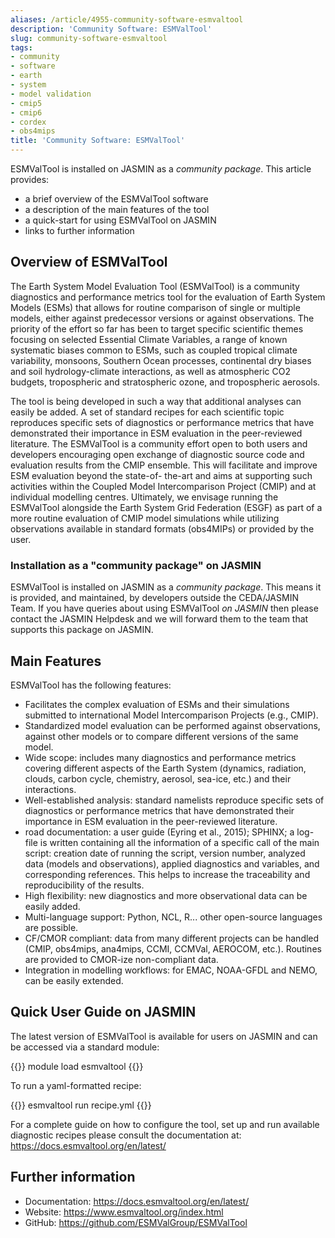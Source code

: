 ```yaml
---
aliases: /article/4955-community-software-esmvaltool
description: 'Community Software: ESMValTool'
slug: community-software-esmvaltool
tags:
- community
- software
- earth
- system
- model validation
- cmip5
- cmip6
- cordex
- obs4mips
title: 'Community Software: ESMValTool'
---
```


ESMValTool is installed on JASMIN as a _community package_. This article
provides:

- a brief overview of the ESMValTool software
- a description of the main features of the tool
- a quick-start for using ESMValTool on JASMIN
- links to further information

## Overview of ESMValTool

The Earth System Model Evaluation Tool (ESMValTool) is a community diagnostics
and performance metrics tool for the evaluation of Earth System Models (ESMs)
that allows for routine comparison of single or multiple models, either
against predecessor versions or against observations. The priority of the
effort so far has been to target specific scientific themes focusing on
selected Essential Climate Variables, a range of known systematic biases
common to ESMs, such as coupled tropical climate variability, monsoons,
Southern Ocean processes, continental dry biases and soil hydrology-climate
interactions, as well as atmospheric CO2 budgets, tropospheric and
stratospheric ozone, and tropospheric aerosols.

The tool is being developed in such a way that additional analyses can easily
be added. A set of standard recipes for each scientific topic reproduces
specific sets of diagnostics or performance metrics that have demonstrated
their importance in ESM evaluation in the peer-reviewed literature. The
ESMValTool is a community effort open to both users and developers encouraging
open exchange of diagnostic source code and evaluation results from the CMIP
ensemble. This will facilitate and improve ESM evaluation beyond the state-of-
the-art and aims at supporting such activities within the Coupled Model
Intercomparison Project (CMIP) and at individual modelling centres.
Ultimately, we envisage running the ESMValTool alongside the Earth System Grid
Federation (ESGF) as part of a more routine evaluation of CMIP model
simulations while utilizing observations available in standard formats
(obs4MIPs) or provided by the user.

### Installation as a "community package" on JASMIN

ESMValTool is installed on JASMIN as a _community package_. This means it is
provided, and maintained, by developers outside the CEDA/JASMIN Team. If you
have queries about using ESMValTool _on JASMIN_ then please contact the JASMIN
Helpdesk and we will forward them to the team that supports this package on
JASMIN.

## Main Features

ESMValTool has the following features:

- Facilitates the complex evaluation of ESMs and their simulations submitted to international Model Intercomparison Projects (e.g., CMIP).
- Standardized model evaluation can be performed against observations, against other models or to compare different versions of the same model.
- Wide scope: includes many diagnostics and performance metrics covering different aspects of the Earth System (dynamics, radiation, clouds, carbon cycle, chemistry, aerosol, sea-ice, etc.) and their interactions.
- Well-established analysis: standard namelists reproduce specific sets of diagnostics or performance metrics that have demonstrated their importance in ESM evaluation in the peer-reviewed literature.
- road documentation: a user guide (Eyring et al., 2015); SPHINX; a log-file is written containing all the information of a specific call of the main script: creation date of running the script, version number, analyzed data (models and observations), applied diagnostics and variables, and corresponding references. This helps to increase the traceability and reproducibility of the results.
- High flexibility: new diagnostics and more observational data can be easily added.
- Multi-language support: Python, NCL, R... other open-source languages are possible.
- CF/CMOR compliant: data from many different projects can be handled (CMIP, obs4mips, ana4mips, CCMI, CCMVal, AEROCOM, etc.). Routines are provided to CMOR-ize non-compliant data.
- Integration in modelling workflows: for EMAC, NOAA-GFDL and NEMO, can be easily extended.

## Quick User Guide on JASMIN

The latest version of ESMValTool is available for users on JASMIN and can be
accessed via a standard module:

{{<command user="user" host="sci1">}}
module load esmvaltool
{{</command>}}

To run a yaml-formatted recipe:

{{<command user="user" host="sci1">}}
esmvaltool run recipe.yml
{{</command>}}

For a complete guide on how to configure the tool, set up and run available
diagnostic recipes please consult the documentation at:
<https://docs.esmvaltool.org/en/latest/>

## Further information

- Documentation: <https://docs.esmvaltool.org/en/latest/>
- Website: <https://www.esmvaltool.org/index.html>
- GitHub: <https://github.com/ESMValGroup/ESMValTool>

[](https://github.com/ESMValGroup/ESMValTool)
